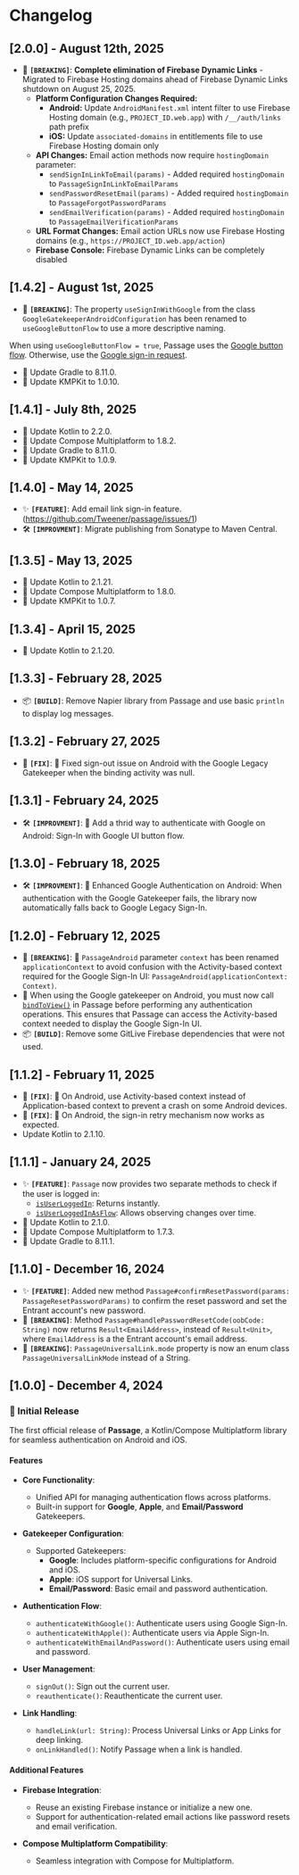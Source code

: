 
# Changelog

## [2.0.0] - August 12th, 2025
- 🚨 **`[BREAKING]`**: **Complete elimination of Firebase Dynamic Links** - Migrated to Firebase Hosting domains ahead of Firebase Dynamic Links shutdown on August 25, 2025.
  - **Platform Configuration Changes Required:**
    - **Android:** Update `AndroidManifest.xml` intent filter to use Firebase Hosting domain (e.g., `PROJECT_ID.web.app`) with `/__/auth/links` path prefix
    - **iOS:** Update `associated-domains` in entitlements file to use Firebase Hosting domain only
  - **API Changes:** Email action methods now require `hostingDomain` parameter:
    - `sendSignInLinkToEmail(params)` - Added required `hostingDomain` to `PassageSignInLinkToEmailParams`
    - `sendPasswordResetEmail(params)` - Added required `hostingDomain` to `PassageForgotPasswordParams`
    - `sendEmailVerification(params)` - Added required `hostingDomain` to `PassageEmailVerificationParams`
  - **URL Format Changes:** Email action URLs now use Firebase Hosting domains (e.g., `https://PROJECT_ID.web.app/action`)
  - **Firebase Console:** Firebase Dynamic Links can be completely disabled

## [1.4.2] - August 1st, 2025
- 🚨 **`[BREAKING]`**: The property `useSignInWithGoogle` from the class `GoogleGatekeeperAndroidConfiguration` has been renamed to `useGoogleButtonFlow` to use a more descriptive naming.

When using `useGoogleButtonFlow = true`, Passage uses the [Google button flow](https://developer.android.com/identity/sign-in/credential-manager-siwg#trigger-siwg). Otherwise, use the [Google sign-in request](https://developer.android.com/identity/sign-in/credential-manager-siwg#instantiate-google).
- 🔄 Update Gradle to 8.11.0.
- 🔄 Update KMPKit to 1.0.10.
 
## [1.4.1] - July 8th, 2025
- 🔄 Update Kotlin to 2.2.0.
- 🔄 Update Compose Multiplatform to 1.8.2.
- 🔄 Update Gradle to 8.11.0.
- 🔄 Update KMPKit to 1.0.9.
 
## [1.4.0] - May 14, 2025
- ✨ **`[FEATURE]`**: Add email link sign-in feature. (https://github.com/Tweener/passage/issues/1)
- 🛠 **`[IMPROVMENT]`**: Migrate publishing from Sonatype to Maven Central.

## [1.3.5] - May 13, 2025
- 🔄 Update Kotlin to 2.1.21.
- 🔄 Update Compose Multiplatform to 1.8.0.
- 🔄 Update KMPKit to 1.0.7.

## [1.3.4] - April 15, 2025
- 🔄 Update Kotlin to 2.1.20.

## [1.3.3] - February 28, 2025
- 📦 **`[BUILD]`**: Remove Napier library from Passage and use basic `println` to display log messages.

## [1.3.2] - February 27, 2025
- 🐛 **`[FIX]`**: 🤖 Fixed sign-out issue on Android with the Google Legacy Gatekeeper when the binding activity was null.

## [1.3.1] - February 24, 2025
- 🛠 **`[IMPROVMENT]`**: 🤖 Add a thrid way to authenticate with Google on Android: Sign-In with Google UI button flow.

## [1.3.0] - February 18, 2025
- 🛠 **`[IMPROVMENT]`**: 🤖 Enhanced Google Authentication on Android: When authentication with the Google Gatekeeper fails, the library now automatically falls back to Google Legacy Sign-In.

## [1.2.0] - February 12, 2025
- 🚨 **`[BREAKING]`**: 🤖 `PassageAndroid` parameter `context` has been renamed `applicationContext` to avoid confusion with the Activity-based context required for the Google Sign-In UI: `PassageAndroid(applicationContext: Context)`.
- 🤖 When using the Google gatekeeper on Android, you must now call [`bindToView()`](https://github.com/Tweener/passage/blob/main/passage/src/commonMain/kotlin/com/tweener/passage/Passage.kt#L107) in Passage before performing any authentication operations. This ensures that Passage can access the Activity-based context needed to display the Google Sign-In UI.
- 📦 **`[BUILD]`**: Remove some GitLive Firebase dependencies that were not used.

## [1.1.2] - February 11, 2025
- 🐛 **`[FIX]`**: 🤖 On Android, use Activity-based context instead of Application-based context to prevent a crash on some Android devices.
- 🐛 **`[FIX]`**: 🤖 On Android, the sign-in retry mechanism now works as expected.
- Update Kotlin to 2.1.10.

## [1.1.1] - January 24, 2025
- ✨ **`[FEATURE]`**: `Passage` now provides two separate methods to check if the user is logged in:
  - [`isUserLoggedIn`](https://github.com/Tweener/passage/blob/main/passage/src/commonMain/kotlin/com/tweener/passage/Passage.kt#L128): Returns instantly.
  - [`isUserLoggedInAsFlow`](https://github.com/Tweener/passage/blob/main/passage/src/commonMain/kotlin/com/tweener/passage/Passage.kt#L136): Allows observing changes over time.
- 🔄 Update Kotlin to 2.1.0.
- 🔄 Update Compose Multiplatform to 1.7.3.
- 🔄 Update Gradle to 8.11.1.

## [1.1.0] - December 16, 2024
- ✨ **`[FEATURE]`**: Added new method `Passage#confirmResetPassword(params: PassageResetPasswordParams)` to confirm the reset password and set the Entrant account's new password.
- 🚨 **`[BREAKING]`**: Method `Passage#handlePasswordResetCode(oobCode: String)` now returns `Result<EmailAddress>`, instead of `Result<Unit>`, where `EmailAddress` is a the Entrant account's email address.
- 🚨 **`[BREAKING]`**: `PassageUniversalLink.mode` property is now an enum class `PassageUniversalLinkMode` instead of a String.

## [1.0.0] - December 4, 2024

### 🚀 Initial Release

The first official release of **Passage**, a Kotlin/Compose Multiplatform library for seamless authentication on Android and iOS.

#### Features
- **Core Functionality**:
  - Unified API for managing authentication flows across platforms.
  - Built-in support for **Google**, **Apple**, and **Email/Password** Gatekeepers.

- **Gatekeeper Configuration**:
  - Supported Gatekeepers:
    - **Google**: Includes platform-specific configurations for Android and iOS.
    - **Apple**: iOS support for Universal Links.
    - **Email/Password**: Basic email and password authentication.

- **Authentication Flow**:
  - `authenticateWithGoogle()`: Authenticate users using Google Sign-In.
  - `authenticateWithApple()`: Authenticate users via Apple Sign-In.
  - `authenticateWithEmailAndPassword()`: Authenticate users using email and password.

- **User Management**:
  - `signOut()`: Sign out the current user.
  - `reauthenticate()`: Reauthenticate the current user.

- **Link Handling**:
  - `handleLink(url: String)`: Process Universal Links or App Links for deep linking.
  - `onLinkHandled()`: Notify Passage when a link is handled.

#### Additional Features
- **Firebase Integration**:
  - Reuse an existing Firebase instance or initialize a new one.
  - Support for authentication-related email actions like password resets and email verification.

- **Compose Multiplatform Compatibility**:
  - Seamless integration with Compose for Multiplatform.

